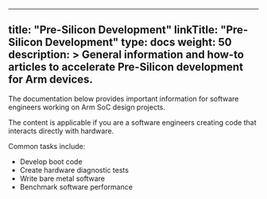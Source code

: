 
---
title: "Pre-Silicon Development" 
linkTitle: "Pre-Silicon Development"
type: docs
weight: 50
description: >
    General information and how-to articles to accelerate Pre-Silicon development for Arm devices. 
---

The documentation below provides important information for software engineers working on Arm SoC design projects.

The content is applicable if you are a software engineers creating code that interacts directly with hardware.

Common tasks include:
* Develop boot code
* Create hardware diagnostic tests
* Write bare metal software
* Benchmark software performance

